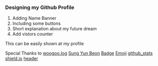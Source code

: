 ### Designing my Github Profile

1. Adding Name Banner
2. Including some buttons
3. Short explanation about my future dream
4. Add vistors counter

This can be easily shown at my profile

Special Thanks to 
[woogoo.log](https://velog.io/@woo0_hooo/Github-github-profile-%EA%B0%84%EC%A7%80%EB%82%98%EA%B2%8C-%EA%BE%B8%EB%AF%B8%EA%B8%B0)
[Sung Yun Beon](https://zzsza.github.io/development/2020/07/10/make-github-profile-readme/)
[Badge](https://efficientuser.com/2019/09/12/add-some-cool-badges-in-your-github-repo/)
[Emoji](https://www.webfx.com/tools/emoji-cheat-sheet/)
[github_stats](https://github.com/anuraghazra/github-readme-stats)
[shield.io](https://shields.io/)
[header](https://github.com/kyechan99/capsule-render)

